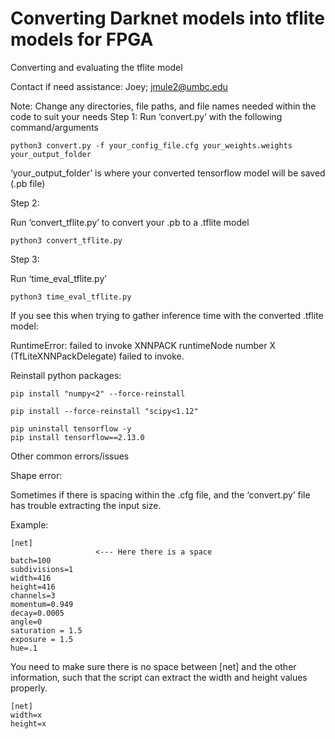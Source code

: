# Converting Darknet models into tflite models for FPGA

Converting and evaluating the tflite model

Contact if need assistance: Joey; jmule2@umbc.edu

Note: Change any directories, file paths, and file names needed within the code to suit your needs
Step 1:
Run ‘convert.py’ with the following command/arguments
```
python3 convert.py -f your_config_file.cfg your_weights.weights your_output_folder
```

‘your_output_folder’ is where your converted tensorflow model will be saved (.pb file)

Step 2:

Run ‘convert_tflite.py’ to convert your .pb to a .tflite model
```
python3 convert_tflite.py
```
Step 3:

Run ‘time_eval_tflite.py’
```
python3 time_eval_tflite.py
```
If you see this when trying to gather inference time with the converted .tflite model:

RuntimeError: failed to invoke XNNPACK runtimeNode number X (TfLiteXNNPackDelegate) failed to invoke.


Reinstall python packages:
```
pip install "numpy<2" --force-reinstall

pip install --force-reinstall "scipy<1.12"

pip uninstall tensorflow -y
pip install tensorflow==2.13.0
```


Other common errors/issues

Shape error:

Sometimes if there is spacing within the .cfg file, and the ‘convert.py’ file has trouble extracting the input size.

Example:
```
[net]
                   <--- Here there is a space
batch=100
subdivisions=1
width=416
height=416
channels=3
momentum=0.949
decay=0.0005
angle=0
saturation = 1.5
exposure = 1.5
hue=.1
```

You need to make sure there is no space between [net] and the other information, such that the script can extract  the width and height values properly.
```
[net]
width=x
height=x
```

